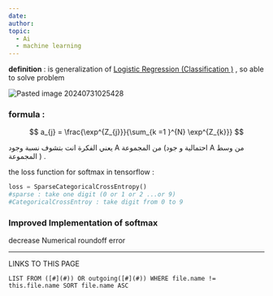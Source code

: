 ```yaml
---
date: 
author: 
topic:
  - Ai
  - machine learning
---
```


**definition** : is generalization of [Logistic Regression (Classification )](Logistic%20Regression%20(Classification%20).md) , so able to solve [](neural%20network%20NN.md#multiclass%20classification) problem 

![Pasted image 20240731025428](Pasted%20image%2020240731025428.png)
### formula : 
$$
a_{j} = \frac{\exp^{Z_{j}}}{\sum_{k =1 }^{N} \exp^{Z_{k}}}
$$

يعني الفكرة انت بتشوف نسبة وجود  A من المجموعة (احتمالية و جود A من وسط المجموعة ) . 

the loss function for softmax in tensorflow : 
```python
loss = SparseCategoricalCrossEntropy() 
#sparse : take one digit (0 or 1 or 2 ...or 9) 
#CategoricalCrossEntroy : take digit from 0 to 9 
```


### Improved Implementation of softmax 
decrease Numerical roundoff error 



----
LINKS TO THIS PAGE 
```dataview
LIST FROM ([#](#)) OR outgoing([#](#)) WHERE file.name != this.file.name SORT file.name ASC 
```
